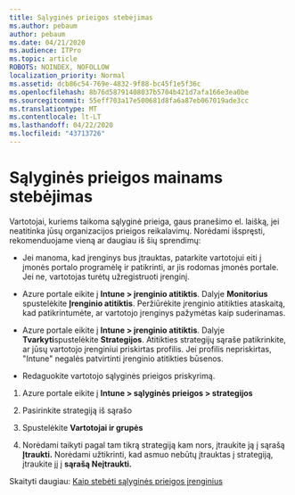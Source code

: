 ```yaml
---
title: Sąlyginės prieigos stebėjimas
ms.author: pebaum
author: pebaum
ms.date: 04/21/2020
ms.audience: ITPro
ms.topic: article
ROBOTS: NOINDEX, NOFOLLOW
localization_priority: Normal
ms.assetid: dcb86c54-769e-4832-9f88-bc45f1e5f36c
ms.openlocfilehash: 8b76d58791408037b5704b421d7afa166e3ea0be
ms.sourcegitcommit: 55eff703a17e500681d8fa6a87eb067019ade3cc
ms.translationtype: MT
ms.contentlocale: lt-LT
ms.lasthandoff: 04/22/2020
ms.locfileid: "43713726"
---
```

# <a name="monitoring-conditional-access-for-exchange"></a>Sąlyginės prieigos mainams stebėjimas

Vartotojai, kuriems taikoma sąlyginė prieiga, gaus pranešimo el. laišką, jei neatitinka jūsų organizacijos prieigos reikalavimų. Norėdami išspręsti, rekomenduojame vieną ar daugiau iš šių sprendimų:
  
- Jei manoma, kad įrenginys bus įtrauktas, patarkite vartotojui eiti į įmonės portalo programėlę ir patikrinti, ar jis rodomas įmonės portale. Jei ne, vartotojas turėtų užregistruoti įrenginį.
    
- Azure portale eikite į **Intune \> įrenginio atitiktis**. Dalyje **Monitorius** spustelėkite **Įrenginio atitiktis**. Peržiūrėkite įrenginio atitikties ataskaitą, kad patikrintumėte, ar vartotojo įrenginys pažymėtas kaip suderinamas. 
    
- Azure portale eikite į **Intune \> įrenginio atitiktis**. Dalyje **Tvarkyti**spustelėkite **Strategijos**. Atitikties strategijų sąraše patikrinkite, ar jūsų vartotojo įrenginiui priskirtas profilis. Jei profilis nepriskirtas, "Intune" negalės patvirtinti įrenginio atitikties būsenos. 
    
- Redaguokite vartotojo sąlyginės prieigos priskyrimą.
    
1. Azure portale eikite į **Intune \> sąlyginės prieigos \> strategijos**
    
2. Pasirinkite strategiją iš sąrašo
    
3. Spustelėkite **Vartotojai ir grupės**
    
4. Norėdami taikyti pagal tam tikrą strategiją kam nors, įtraukite ją į sąrašą **Įtraukti.** Norėdami užtikrinti, kad asmuo nebūtų įtrauktas į strategiją, įtraukite jį į **sąrašą Neįtraukti.** 
    
Skaityti daugiau: [Kaip stebėti sąlyginės prieigos įrenginius](https://docs.microsoft.com/intune/conditional-access-exchange-monitor)
  

